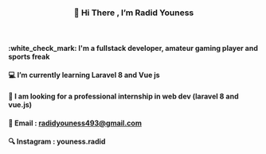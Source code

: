 <h3 align="center">  👋 Hi There , I’m Radid Youness  </h3>
       <br>      

<h4> :white_check_mark: I'm a fullstack developer, amateur gaming player and sports freak</h4>
 
 #### :computer:  I’m currently learning Laravel 8 and Vue js 
 #### :pushpin: I am looking for a professional internship in web dev (laravel 8 and vue.js)
 
 #### :e-mail: Email  : radidyouness493@gmail.com
 #### :mag:	Instagram : youness.radid
